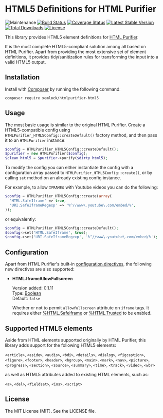 # HTML5 Definitions for HTML Purifier

![Maintenance](https://img.shields.io/maintenance/yes/2019.svg)
[![Build Status](https://travis-ci.org/xemlock/htmlpurifier-html5.svg?branch=master)](https://travis-ci.org/xemlock/htmlpurifier-html5)
[![Coverage Status](https://coveralls.io/repos/github/xemlock/htmlpurifier-html5/badge.svg?branch=master)](https://coveralls.io/github/xemlock/htmlpurifier-html5?branch=master)
[![Latest Stable Version](https://img.shields.io/packagist/v/xemlock/htmlpurifier-html5.svg)](https://packagist.org/packages/xemlock/htmlpurifier-html5)
[![Total Downloads](https://img.shields.io/packagist/dt/xemlock/htmlpurifier-html5.svg)](https://packagist.org/packages/xemlock/htmlpurifier-html5/stats)
[![License](https://img.shields.io/packagist/l/xemlock/htmlpurifier-html5.svg)](https://packagist.org/packages/xemlock/htmlpurifier-html5)

This library provides HTML5 element definitions for [HTML Purifier](https://github.com/ezyang/htmlpurifier).

It is the most complete HTML5-compliant solution among all based on HTML Purifier. Apart from providing the most extensive set of element definitions, it provides tidy/sanitization rules for transforming the input into a valid HTML5 output.


## Installation

Install with [Composer](https://getcomposer.org/) by running the following command:

```
composer require xemlock/htmlpurifier-html5
```


## Usage

The most basic usage is similar to the original HTML Purifier. Create a HTML5-compatible config
using `HTMLPurifier_HTML5Config::createDefault()` factory method, and then pass it to an `HTMLPurifier` instance:

```php
$config = HTMLPurifier_HTML5Config::createDefault();
$purifier = new HTMLPurifier($config);
$clean_html5 = $purifier->purify($dirty_html5);
```

To modify the config you can either instantiate the config with a configuration array passed to
`HTMLPurifier_HTML5Config::create()`, or by calling `set` method on an already existing config instance.

For example, to allow `IFRAME`s with Youtube videos you can do the following:

```php
$config = HTMLPurifier_HTML5Config::create(array(
  'HTML.SafeIframe' => true,
  'URI.SafeIframeRegexp' => '%^//www\.youtube\.com/embed/%',
));
```

or equivalently:

```php
$config = HTMLPurifier_HTML5Config::createDefault();
$config->set('HTML.SafeIframe', true);
$config->set('URI.SafeIframeRegexp', '%^//www\.youtube\.com/embed/%');
```

## Configuration

Apart from HTML Purifier's built-in [configuration directives](http://htmlpurifier.org/live/configdoc/plain.html), the following new directives are also supported:

* __HTML.IframeAllowFullscreen__

  Version added: 0.1.11\
  Type: [Boolean](http://htmlpurifier.org/live/configdoc/plain.html#type-bool)\
  Default: `false`

  Whether or not to permit `allowfullscreen` attribute on `iframe` tags. It requires either [%HTML.SafeIframe](http://htmlpurifier.org/live/configdoc/plain.html#HTML.SafeIframe) or [%HTML.Trusted](http://htmlpurifier.org/live/configdoc/plain.html#HTML.Trusted) to be enabled.


## Supported HTML5 elements

Aside from HTML elements supported originally by HTML Purifier, this library
adds support for the following HTML5 elements:

`<article>`, `<aside>`, `<audio>`, `<bdi>`, `<details>`, `<dialog>`, `<figcaption>`, `<figure>`, `<footer>`, `<header>`, `<hgroup>`, `<main>`, `<mark>`, `<nav>`, `<picture>`, `<progress>`, `<section>`, `<source>`, `<summary>`, `<time>`, `<track>`, `<video>`, `<wbr>`

as well as HTML5 attributes added to existing HTML elements, such as:

`<a>`, `<del>`, `<fieldset>`, `<ins>`, `<script>`


## License

The MIT License (MIT). See the LICENSE file.
